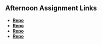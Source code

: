 ## Afternoon Assignment Links

* **[Repo](https://github.com/BlakeLawatch/fs-journal)**
* **[Repo](https://github.com/BlakeLawatch/coolsite)**
* **[Repo](https://github.com/BlakeLawatch/<ASSIGNMENT_REPO>)**
* **[Repo](https://github.com/BlakeLawatch/<ASSIGNMENT_REPO>)**
